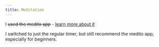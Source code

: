 ```yaml
---
title: Meditation
---
```


I ~~used the medito app~~ - [learn more about it](https://meditofoundation.org/medito-app)

I switched to just the regular timer, but still recommend the medito app, especially for beginners.